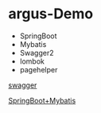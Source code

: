 # argus-Demo

- SpringBoot
- Mybatis
- Swagger2
- lombok
- pagehelper

[swagger](http://localhost:18090/swagger-ui.html)

[SpringBoot+Mybatis](https://blog.csdn.net/KingBoyWorld/article/details/78948304)